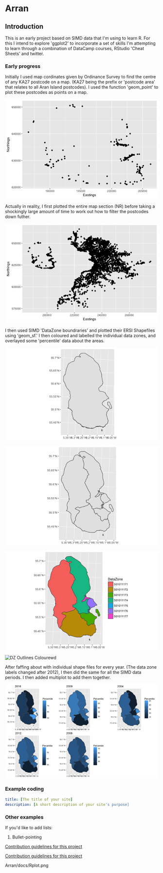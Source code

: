 # Arran

## Introduction
This is an early project based on SIMD data that I'm using to learn R.
For this I intend to explore 'ggplot2' to incorporate a set of skills I'm attempting to learn through a combination of DataCamp courses, RStudio 'Cheat Sheets' and twitter.

### Early progress

Initially I used map cordinates given by Ordinance Survey to find the centre of any KA27 postcode on a map.
(KA27 being the prefix or 'postcode area' that relates to all Aran Island postcodes).
I used the function 'geom_point' to plot these postcodes as points on a map.

![Point coordinates](https://github.com/fergustaylor/Arran/blob/master/docs/Rplot03.png)

Actually in reality, I first plotted the entire map section (NR) before taking a shockingly large amount of time to work out how to filter the postcodes down futher.

![Point coordinates whole map](https://github.com/fergustaylor/Arran/blob/master/docs/Rplot02.png)

I then used SIMD 'DataZone boundraries' and plotted their ERSI Shapefiles using 'geom_sf.' I then coloured and labelled the individual data zones, and overlayed some 'percentile' data about the areas.

![DZ Outlines](https://github.com/fergustaylor/Arran/blob/master/docs/Rplot04.png)

![DZ Outlines2](https://github.com/fergustaylor/Arran/blob/master/docs/Rplot05.png)

![DZ Outlines Colourewd](https://github.com/fergustaylor/Arran/blob/master/docs/Rplot06.png)

![DZ Outlines Colourewd](https://lh4.googleusercontent.com/zJB20WDsULWK_osc0Z8dDYY3GJ_b8hCHU4lr8VmSmHIuzl5IfCtR1jT_Mm9ot8g9CbQ8TJaI8cb5pJs=w2280-h1398-rw)

After faffing about with individual shape files for every year. (The data zone labels changed after 2012), I then did the same for all the SIMD data periods.
I then added multiplot to add them together.

![Multiplot plot](https://github.com/fergustaylor/Arran/blob/master/docs/Rplot.png)

### Example coding
```yml
title: [The title of your site]
description: [A short description of your site's purpose]
```
### Other examples

If you'd like to add lists:

1. Bullet-pointing

[Contribution guidelines for this project](Arran/docs/Rplot.png) 

[Contribution guidelines for this project](docs/Rplot.png)

Arran/docs/Rplot.png
